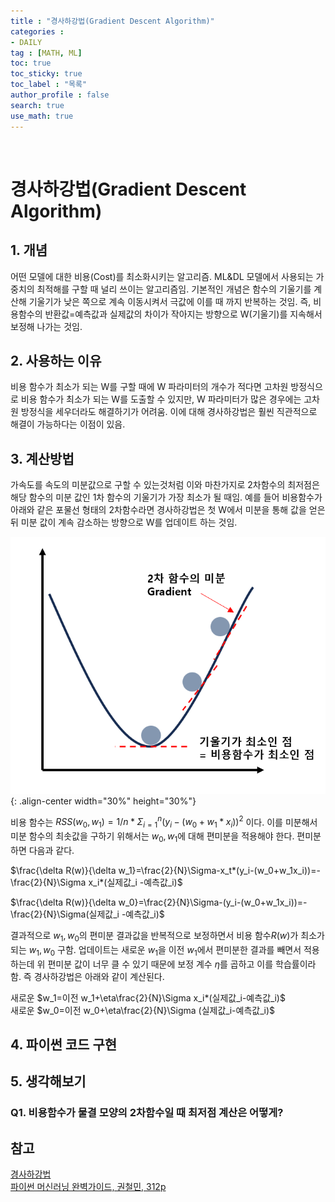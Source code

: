```yaml
---
title : "경사하강법(Gradient Descent Algorithm)"
categories :
- DAILY
tag : [MATH, ML]
toc: true
toc_sticky: true
toc_label : "목록"
author_profile : false
search: true
use_math: true
---
```

<br/>

# 경사하강법(Gradient Descent Algorithm)


## 1. 개념  
어떤 모델에 대한 비용(Cost)를 최소화시키는 알고리즘. ML&DL 모델에서 사용되는 가중치의 최적해를 구할 때 널리 쓰이는 알고리즘임. 기본적인 개념은 함수의 기울기를 계산해 기울기가 낮은 쪽으로 계속 이동시켜서 극값에 이를 때 까지 반복하는 것임. 즉, 비용함수의 반환값=예측값과 실제값의 차이가 작아지는 방향으로 W(기울기)를 지속해서 보정해 나가는 것임.

## 2. 사용하는 이유
비용 함수가 최소가 되는 W를 구할 때에 W 파라미터의 개수가 적다면 고차원 방정식으로 비용 함수가 최소가 되는 W를 도출할 수 있지만, W 파라미터가 많은 경우에는 고차원 방정식을 세우더라도 해결하기가 어려움. 이에 대해 경사하강법은 훨씬 직관적으로 해결이 가능하다는 이점이 있음.
  

## 3. 계산방법
가속도를 속도의 미분값으로 구할 수 있는것처럼 이와 마찬가지로 2차함수의 최저점은 해당 함수의 미분 값인 1차 함수의 기울기가 가장 최소가 될 때임. 예를 들어 비용함수가 아래와 같은 포물선 형태의 2차함수라면 경사하강법은 첫 W에서 미분을 통해 값을 얻은 뒤 미분 값이 계속 감소하는 방향으로 W를 업데이트 하는 것임.

![정의](../../assets/images/post_images/2023-09-05-(01)/figure1.png){: .align-center  width="30%" height="30%"}

비용 함수는 $RSS(w_0, w_1)=1/n*\Sigma^n_{i=1}(y_i-(w_0+w_1*x_i))^2$ 이다. 이를 미분해서 미분 함수의 최솟값을 구하기 위해서는 $w_0, w_1$에 대해 편미분을 적용해야 한다. 편미분하면 다음과 같다.

$\frac{\delta R(w)}{\delta w_1}=\frac{2}{N}\Sigma-x_t*(y_i-(w_0+w_1x_i))=-\frac{2}{N}\Sigma x_i*(실제값_i -예측값_i)$

$\frac{\delta R(w)}{\delta w_0}=\frac{2}{N}\Sigma-(y_i-(w_0+w_1x_i))=-\frac{2}{N}\Sigma(실제값_i -예측값_i)$

결과적으로 $w_1, w_0$의 편미분 결과값을 반복적으로 보정하면서 비용 함수$R(w)$가 최소가 되는 $w_1, w_0$ 구함. 업데이트는 새로운 $w_1$을 이전 $w_1$에서 편미분한 결과를 빼면서 적용하는데 위 편미분 값이 너무 클 수 있기 때문에 보정 계수 $\eta$를 곱하고 이를 학습률이라함. 즉 경사하강법은 아래와 같이 계산된다.

새로운 $w_1=이전 w_1+\eta\frac{2}{N}\Sigma x_i*(실제값_i-예측값_i)$  
새로운 $w_0=이전 w_0+\eta\frac{2}{N}\Sigma (실제값_i-예측값_i)$

## 4. 파이썬 코드 구현


## 5. 생각해보기
### Q1. 비용함수가 물결 모양의 2차함수일 때 최저점 계산은 어떻게?

## 참고
[경사하강법](http://matrix.skku.ac.kr/sglee/)  
[파이썬 머신러닝 완벽가이드, 권철민, 312p]()



